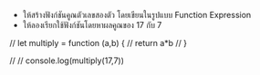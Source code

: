 - ให้สร้างฟังก์ชันคูณตัวเลขสองตัว โดยเขียนในรูปแบบ Function Expression
- ให้ลองเรียกใช้ฟังก์ชันโดยหาผลคูณของ 17 กับ 7

// let multiply = function (a,b) {
//     return a*b
// }

// // console.log(multiply(17,7))